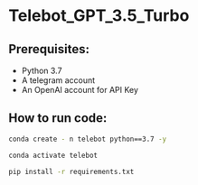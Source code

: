 # Telebot_GPT_3.5_Turbo

## Prerequisites:
- Python 3.7
- A telegram account
- An OpenAI account for API Key


## How to run code:
```bash
conda create - n telebot python==3.7 -y
```

```bash
conda activate telebot
```

```bash
pip install -r requirements.txt
```
